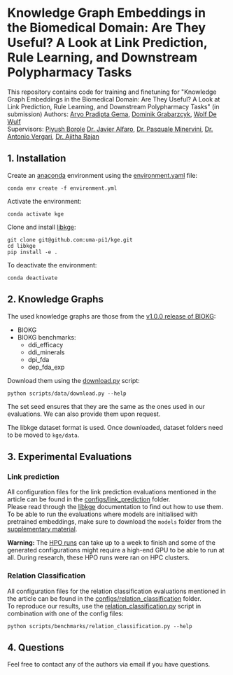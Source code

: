 # Knowledge Graph Embeddings in the Biomedical Domain: Are They Useful? A Look at Link Prediction, Rule Learning, and Downstream Polypharmacy Tasks
<!-- A group project in the context of the [CDT in Biomedical AI](https://web.inf.ed.ac.uk/cdt/biomedical-ai), at the [University of Edinburgh](https://www.ed.ac.uk/). -->
This repository contains code for training and finetuning for "Knowledge Graph Embeddings in the Biomedical Domain: Are They Useful? A Look at Link Prediction, Rule Learning, and Downstream Polypharmacy Tasks" (in submission)
Authors: [Aryo Pradipta Gema](https://aryopg.github.io/), [Dominik Grabarzcyk](https://www.linkedin.com/in/dominik-grabarczyk/), [Wolf De Wulf](https://wolfdewulf.eu)   
Supervisors: [Piyush Borole](https://www.linkedin.com/in/piyush-borole/) [Dr. Javier Alfaro](https://www.proteogenomics.ca/), [Dr. Pasquale Minervini](https://neuralnoise.com/), [Dr. Antonio Vergari](http://nolovedeeplearning.com/), [Dr. Ajitha Rajan](https://homepages.inf.ed.ac.uk/arajan/) 


## 1. Installation

Create an [anaconda](https://conda.io/projects/conda/en/latest/user-guide/install/index.html) environment using the [environment.yaml](./environment.yaml) file:
```
conda env create -f environment.yml
```

Activate the environment:
```
conda activate kge
```

Clone and install [libkge](https://github.com/uma-pi1/kge):
```
git clone git@github.com:uma-pi1/kge.git
cd libkge
pip install -e .
```

To deactivate the environment:
```
conda deactivate
```

## 2. Knowledge Graphs

The used knowledge graphs are those from the [v1.0.0 release of BIOKG](https://github.com/dsi-bdi/biokg/releases/tag/v1.0.0):
- BIOKG
- BIOKG benchmarks:
  * ddi_efficacy
  * ddi_minerals
  * dpi_fda
  * dep_fda_exp

Download them using the [download.py](scripts/data/download.py) script:
```
python scripts/data/download.py --help
```
The set seed ensures that they are the same as the ones used in our evaluations.
We can also provide them upon request.

The libkge dataset format is used.
Once downloaded, dataset folders need to be moved to ``kge/data``.

## 3. Experimental Evaluations

### Link prediction
All configuration files for the link prediction evaluations mentioned in the article can be found in the [configs/link_prediction](./configs/link_prediction) folder.  
Please read through the [libkge](https://github.com/uma-pi1/kge) documentation to find out how to use them.  
To be able to run the evaluations where models are initialised with pretrained embeddings, make sure to download the ``models`` folder from the [supplementary material](https://uoe-my.sharepoint.com/:f:/g/personal/s2412861_ed_ac_uk/Eta5QmbHQndPrvyZhNPROF0BBJ1T1nXPgtlHmGjxMxbpcg?e=ZFjTQY).

**Warning:** The [HPO runs](configs/hpo) can take up to a week to finish and some of the generated configurations might require a high-end GPU to be able to run at all.
During research, these HPO runs were ran on HPC clusters.

### Relation Classification
All configuration files for the relation classification evaluations mentioned in the article can be found in the [configs/relation_classification](./configs/relation_classication) folder.  
To reproduce our results, use the [relation_classification.py](scripts/benchmarking/relation_classification.py) script in combination with one of the config files:
```
python scripts/benchmarks/relation_classification.py --help
```

## 4. Questions
Feel free to contact any of the authors via email if you have questions. 
